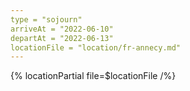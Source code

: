 ```yaml
---
type = "sojourn"
arriveAt = "2022-06-10"
departAt = "2022-06-13"
locationFile = "location/fr-annecy.md"
---
```


{% locationPartial file=$locationFile /%} 
